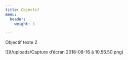 ```yaml
---
title: Objectif
menu:
  header:
    weight: 3

---
```

Objectif texte 2

![](/uploads/Capture d’écran 2018-08-16 à 10.56.50.png)